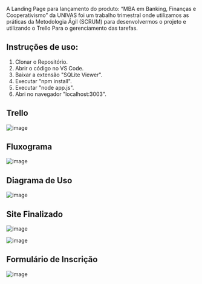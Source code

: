 A Landing Page para lançamento do produto: “MBA em Banking, Finanças e Cooperativismo” da UNIVAS foi um trabalho trimestral onde utilizamos as práticas da Metodologia Ágil (SCRUM) para desenvolvermos o projeto e utilizando o Trello Para o gerenciamento das tarefas.

## Instruções de uso:
1. Clonar o Repositório.
2. Abrir o código no VS Code.
3. Baixar a extensão "SQLite Viewer".
4. Executar "npm install".
5. Executar "node app.js".
6. Abri no navegador "localhost:3003".



## Trello
![image](https://github.com/user-attachments/assets/73a71416-d0e9-4dbf-bedb-b89c527cf43c)



## Fluxograma 

![image](https://github.com/user-attachments/assets/d9bfaac5-9ab8-4c4b-9337-0d1ff442758c)



## Diagrama de Uso

![image](https://github.com/user-attachments/assets/44c3cebe-54dc-47b3-86ca-6eec8bac071c)



## Site Finalizado
![image](https://github.com/user-attachments/assets/1b3c5279-3be0-4d53-bddf-a36f10e6fa8d)

![image](https://github.com/user-attachments/assets/a7d4a958-9f24-43b5-93fa-17fd0628c2fe)



## Formulário de Inscrição
![image](https://github.com/user-attachments/assets/9a48ba96-8d9e-48bc-8fa6-74a83709a9f4)

